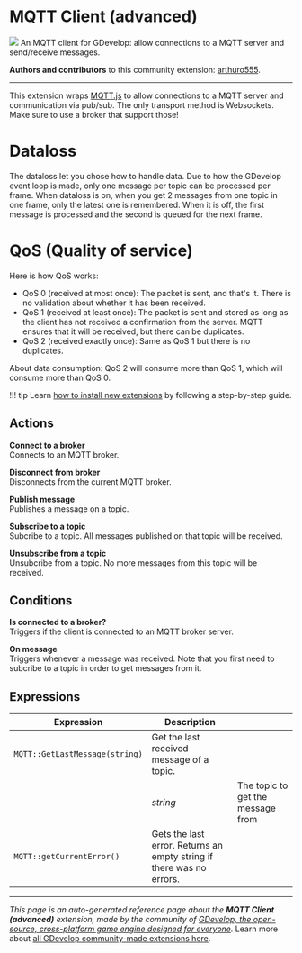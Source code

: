 # MQTT Client (advanced)

<img src="https://resources.gdevelop-app.com/assets/Icons/message-flash.svg" class="extension-icon"></img>
An MQTT client for GDevelop: allow connections to a MQTT server and send/receive messages.

**Authors and contributors** to this community extension: [arthuro555](https://gd.games/arthuro555).

---

This extension wraps [MQTT.js](https://github.com/mqttjs/MQTT.js) to allow connections to a MQTT server and communication via pub/sub. The only transport method is Websockets. Make sure to use a broker that support those!

# Dataloss

The dataloss let you chose how to handle data. Due to how the GDevelop event loop is made, only one message per topic can be processed per frame. When dataloss is on, when you get 2 messages from one topic in one frame, only the latest one is remembered. When it is off, the first message is processed and the second is queued for the next frame.

# QoS (Quality of service)

Here is how QoS works:


 - QoS 0 (received at most once): The packet is sent, and that's it. There is no validation about whether it has been received.
 - QoS 1 (received at least once): The packet is sent and stored as long as the client has not received a confirmation from the server. MQTT ensures that it will be received, but there can be duplicates.
 - QoS 2 (received exactly once): Same as QoS 1 but there is no duplicates.

About data consumption: QoS 2 will consume more than QoS 1, which will consume more than QoS 0.

!!! tip
    Learn [how to install new extensions](/gdevelop5/extensions/search) by following a step-by-step guide.

## Actions

**Connect to a broker**  
Connects to an MQTT broker. 

**Disconnect from broker**  
Disconnects from the current MQTT broker.

**Publish message**  
Publishes a message on a topic.

**Subscribe to a topic**  
Subcribe to a topic. All messages published on that topic will be received.

**Unsubscribe from a topic**  
Unsubcribe from a topic. No more messages from this topic will be received.

## Conditions

**Is connected to a broker?**  
Triggers if the client is connected to an MQTT broker server.

**On message**  
Triggers whenever a message was received. Note that you first need to subcribe to a topic in order to get messages from it.

## Expressions

| Expression | Description |  |
|-----|-----|-----|
| `MQTT::GetLastMessage(string)` | Get the last received message of a topic. ||
| | _string_ | The topic to get the message from |
| `MQTT::getCurrentError()` | Gets the last error. Returns an empty string if there was no errors. ||

---

*This page is an auto-generated reference page about the **MQTT Client (advanced)** extension, made by the community of [GDevelop, the open-source, cross-platform game engine designed for everyone](https://gdevelop.io/).* Learn more about [all GDevelop community-made extensions here](/gdevelop5/extensions).